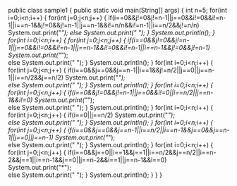 public class sample1 {
public static void main(String[] args)
{
	int n=5;
	for(int i=0;i<n;i++)
	{
	for(int j=0;j<n;j++)
	{
		if(i==0&&j!=0&j!=n-1||j==0&&i!=0&&i!=n-1||i==n-1&&j!=0&&j!=n-1||j==n-1&&i!=n/n&&i!=n-1||i==n/2&&j!=n/n)
			System.out.print("*");
		else
			System.out.print(" ");
		}
	System.out.println();
	}
for(int i=0;i<n;i++)
{
	for(int j=0;j<n;j++)
	{
		if(i==0&&j!=0&&j!=n-1||j==0&&i!=0&&i!=n-1||j==n-1&&i!=0&&i!=n-1||i==n-1&&j!=0&&j!=n-1)
			System.out.print("*");	
		else
			System.out.print(" ");
	}
	System.out.println();
}
for(int i=0;i<n;i++)
{
	for(int j=0;j<n;j++)
	{
		if(i==0&&j==0&&j==n-1||i==1&&j!=n/2||j==0||j==n-1||i==n/2&&j==n/2)
			System.out.print("*");	
		else
			System.out.print(" ");
	}
	System.out.println();
}
for(int i=0;i<n;i++)
{
	for(int j=0;j<n;j++)
	{
		if(i==0&&j!=0&&j!=n-1||j==0&&i!=0||i==n/2||j==n-1&&i!=0)
			System.out.print("*");	
		else
			System.out.print(" ");
	}
	System.out.println();
}
for(int i=0;i<n;i++)
{
	for(int j=0;j<n;j++)
	{
		if(i==0||j==n/2)
			System.out.print("*");	
		else
			System.out.print(" ");
	}
	System.out.println();
}
for(int i=0;i<n;i++)
{
	for(int j=0;j<n;j++)
	{
		if(i==0&&j==0&&j==n-1||i==n/2||i==n-1&&j==0&&j==n-1||j==0||j==n-1)
			System.out.print("*");	
		else
			System.out.print(" ");
	}
	System.out.println();
}
for(int i=0;i<n;i++)
{
	for(int j=0;j<n;j++)
	{
		if(i==0&&j==0||i==1&&j==1||i==n/2&&j==n/2||i==n-2&&j==1||i==n-1&&j==0||j==n-2&&i==1||j==n-1&&i==0)
			System.out.print("*");	
		else
			System.out.print(" ");
	}
	System.out.println();
}
}
}
